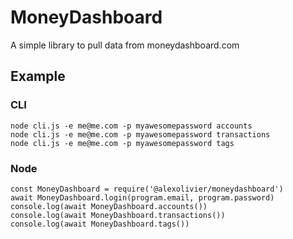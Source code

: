 # MoneyDashboard

A simple library to pull data from moneydashboard.com

## Example
### CLI
```
node cli.js -e me@me.com -p myawesomepassword accounts
node cli.js -e me@me.com -p myawesomepassword transactions
node cli.js -e me@me.com -p myawesomepassword tags
```

### Node
```
const MoneyDashboard = require('@alexolivier/moneydashboard')
await MoneyDashboard.login(program.email, program.password)
console.log(await MoneyDashboard.accounts())
console.log(await MoneyDashboard.transactions())
console.log(await MoneyDashboard.tags())
```